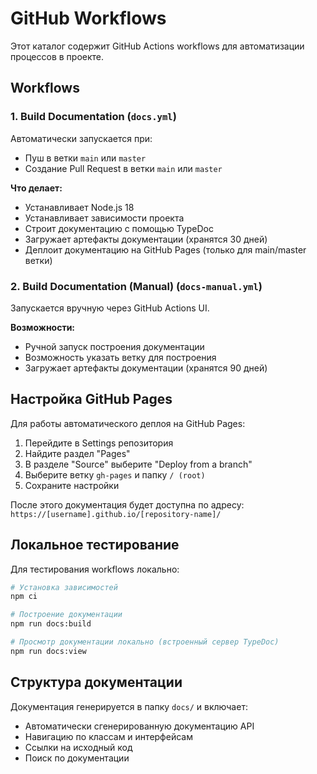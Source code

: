 # GitHub Workflows

Этот каталог содержит GitHub Actions workflows для автоматизации процессов в проекте.

## Workflows

### 1. Build Documentation (`docs.yml`)

Автоматически запускается при:
- Пуш в ветки `main` или `master`
- Создание Pull Request в ветки `main` или `master`

**Что делает:**
- Устанавливает Node.js 18
- Устанавливает зависимости проекта
- Строит документацию с помощью TypeDoc
- Загружает артефакты документации (хранятся 30 дней)
- Деплоит документацию на GitHub Pages (только для main/master ветки)

### 2. Build Documentation (Manual) (`docs-manual.yml`)

Запускается вручную через GitHub Actions UI.

**Возможности:**
- Ручной запуск построения документации
- Возможность указать ветку для построения
- Загружает артефакты документации (хранятся 90 дней)

## Настройка GitHub Pages

Для работы автоматического деплоя на GitHub Pages:

1. Перейдите в Settings репозитория
2. Найдите раздел "Pages"
3. В разделе "Source" выберите "Deploy from a branch"
4. Выберите ветку `gh-pages` и папку `/ (root)`
5. Сохраните настройки

После этого документация будет доступна по адресу: `https://[username].github.io/[repository-name]/`

## Локальное тестирование

Для тестирования workflows локально:

```bash
# Установка зависимостей
npm ci

# Построение документации
npm run docs:build

# Просмотр документации локально (встроенный сервер TypeDoc)
npm run docs:view
```

## Структура документации

Документация генерируется в папку `docs/` и включает:
- Автоматически сгенерированную документацию API
- Навигацию по классам и интерфейсам
- Ссылки на исходный код
- Поиск по документации
